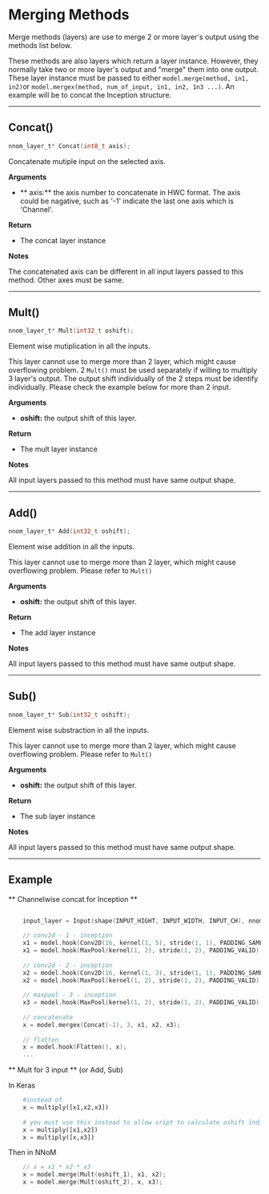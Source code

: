 
# Merging Methods

Merge methods (layers) are use to merge 2 or more layer's output using the methods list below. 

These methods are also layers which return a layer instance. However, they normally take two or more layer's output and "merge" them into one output. These layer instance must be passed to either `model.merge(method, in1, in2)`or `model.mergex(method, num_of_input, in1, in2, 1n3 ...)`. An example will be to concat the Inception structure. 

---

## Concat() 

~~~C
nnom_layer_t* Concat(int8_t axis);
~~~

Concatenate mutiple input on the selected axis. 

**Arguments**

- ** axis:** the axis number to concatenate in HWC format. The axis could be nagative, such as '-1' indicate the last one axis which is 'Channel'.

**Return**

- The concat layer instance

**Notes**

The concatenated axis can be different in all input layers passed to this method. Other axes must be same. 

---

## Mult() 
~~~C
nnom_layer_t* Mult(int32_t oshift);
~~~

Element wise mutiplication in all the inputs. 

This layer cannot use to merge more than 2 layer, which might cause overflowing problem. 2 `Mult()` must be used separately if willing to multiply 3 layer's output. The output shift individually of the 2 steps must be identify individually. Please check the example below for more than 2 input.

**Arguments**

- **oshift:** the output shift of this layer.  

**Return**

- The mult layer instance

**Notes**

All input layers passed to this method must have same output shape. 

---

## Add() 

~~~C
nnom_layer_t* Add(int32_t oshift);
~~~

Element wise addition in all the inputs. 

This layer cannot use to merge more than 2 layer, which might cause overflowing problem. Please refer to `Mult()`

**Arguments**

- **oshift:** the output shift of this layer.  

**Return**

- The add layer instance

**Notes**

All input layers passed to this method must have same output shape. 

---

## Sub() 

~~~C
nnom_layer_t* Sub(int32_t oshift);
~~~

Element wise substraction in all the inputs. 

This layer cannot use to merge more than 2 layer, which might cause overflowing problem. Please refer to `Mult()`

**Arguments**

- **oshift:** the output shift of this layer.  

**Return**

- The sub layer instance

**Notes**

All input layers passed to this method must have same output shape. 

---

## Example

** Channelwise concat for Inception **

~~~C
	
	input_layer = Input(shape(INPUT_HIGHT, INPUT_WIDTH, INPUT_CH), nnom_input_data);

	// conv2d - 1 - inception
	x1 = model.hook(Conv2D(16, kernel(1, 5), stride(1, 1), PADDING_SAME, &c2_w, &c2_b), x);
	x1 = model.hook(MaxPool(kernel(1, 2), stride(1, 2), PADDING_VALID), x1);
	
	// conv2d - 2 - inception
	x2 = model.hook(Conv2D(16, kernel(1, 3), stride(1, 1), PADDING_SAME, &c3_w, &c3_b), x);
	x2 = model.hook(MaxPool(kernel(1, 2), stride(1, 2), PADDING_VALID), x2);
	
	// maxpool - 3 - inception
	x3 = model.hook(MaxPool(kernel(1, 2), stride(1, 2), PADDING_VALID), x);
	
	// concatenate 
	x = model.mergex(Concat(-1), 3, x1, x2, x3);
	
	// flatten
	x = model.hook(Flatten(), x);
	...
~~~


** Mult for 3 input ** (or Add, Sub)

In Keras

~~~python
	#instead of 
	x = multiply([x1,x2,x3]) 
	
	# you must use this instead to allow sript to calculate oshift individually. 
	x = multiply([x1,x2])
	x = multiply([x,x3])
~~~

Then in NNoM

~~~C
	// x = x1 * x2 * x3
	x = model.merge(Mult(oshift_1), x1, x2); 
	x = model.merge(Mult(oshift_2), x, x3);
~~~

